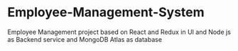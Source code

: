 # Employee-Management-System
Employee Management project based on React and Redux in UI and Node js as Backend service and MongoDB Atlas as database
